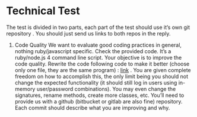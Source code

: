# Technical Test
The test is divided in two parts, each part of the test should use it’s own git repository . You
should just send us links to both repos in the reply.

1. Code Quality
We want to evaluate good coding practices in general, nothing ruby/javascript specific.
Check the provided code. It’s a ruby/node.js 4 command line script. Your objective is to improve
the code quality.
Rewrite the code following code to make it better (choose only one file, they are the same
program) : [link](https://gist.github.com/plataforma-co/e2caad8722e5767d996b9721281bffac) .
You are given complete freedom on how to accomplish this, the only limit being you should not
change the expected functionality (it should still log in users using in-memory user/password
combinations). You may even change the signatures, rename methods, create more classes,
etc.
You’ll need to provide us with a github (bitbucket or gitlab are also fine) repository. Each commit
should describe what you are improving and why.
